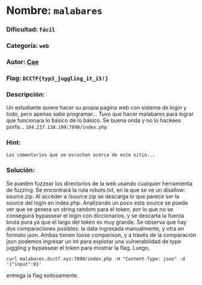 # Nombre: `malabares`
### Dificultad: `fácil`
### Categoría: `web`
### Autor: [Cae](https://c4ebt.github.io/)
### Flag: `DCCTF{typ3_juggling_it_i5!}`

### Descripción:
Un estudiante quiere hacer su propia pagina web con sistema de login y todo, pero apenas sabe programar... Tuvo que hacer malabares para lograr que funcionara lo básico de lo básico. Se buena onda y no lo hackees porfa... `104.237.138.109:7890/index.php`

### Hint:
```Los comentarios que se escuchan acerca de este sitio...```

### Solución:

Se pueden fuzzear los directorios de la web usando cualquier herramienta de fuzzing. Se encontrará la ruta robots.txt, en la que se ve un disallow: source.zip. Al acceder a /source.zip se descarga lo que parece ser la source del login en index.php. Analizando un poco esta source se puede ver que se genera un string random para el token, por lo que no se conseguirá bypassear el login con diccionarios, y se descarta la fuerza bruta pura ya que el largo del token es muy grande. Se observa que hay dos comparaciones posibles: la data ingresada manualmente, y otra en formato json. Ambas tienen loose comparison, y a través de la comparación json podemos ingresar un int para explotar una vulnerabilidad de type juggling y bypassear el token para mostrar la flag. Luego,

`curl malabares.dcctf.xyz:7890/index.php -H "Content-Type: json" -d '{"input":0}'`

entrega la flag exitosamente.
